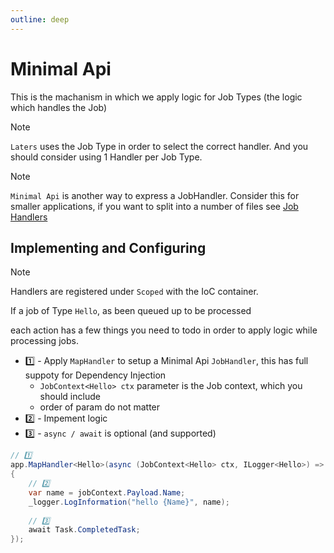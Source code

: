 ```yaml
---
outline: deep
---
```


# Minimal Api

This is the machanism in which we apply logic for Job Types (the logic which handles the Job)

> [!NOTE]
> `Laters` uses the Job Type in order to select the correct handler. And you should consider using 1 Handler per Job Type.

> [!NOTE]
> `Minimal Api` is another way to express a JobHandler. Consider this for smaller applications, if you want to split into a number of files see [Job Handlers](./job-handler)

## Implementing and Configuring

> [!NOTE]
> Handlers are registered under `Scoped` with the IoC container.

If a job of Type `Hello`, as been queued up to be processed

each action has a few things you need to todo in order to apply logic while processing jobs.

- 1️⃣ - Apply `MapHandler` to setup a Minimal Api `JobHandler`, this has full suppoty for Dependency Injection
    - `JobContext<Hello> ctx` parameter is the Job context, which you should include
    - order of param do not matter
- 2️⃣ - Impement logic
- 3️⃣ - `async / await` is optional (and supported)

```csharp
// 1️⃣
app.MapHandler<Hello>(async (JobContext<Hello> ctx, ILogger<Hello>) =>
{
    // 2️⃣
    var name = jobContext.Payload.Name;
    _logger.LogInformation("hello {Name}", name);
    
    // 3️⃣
    await Task.CompletedTask;
});
```